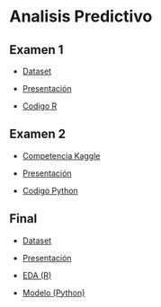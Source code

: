 # Analisis Predictivo

## Examen 1

- [Dataset](https://archive.ics.uci.edu/ml/datasets/Wine+Quality)

- [Presentación](https://docs.google.com/presentation/d/1cqEkonZCok0JEu3ERohPtiqezE1wNzWX/edit?usp=sharing&ouid=101068290472041686714&rtpof=true&sd=true)

- [Codigo R](https://github.com/cpettinato/AnalisisPredictivo/blob/main/Examen%201%20-%20Pettinato.Rmd)

## Examen 2 

- [Competencia Kaggle](https://www.kaggle.com/competitions/ap-2022q1/leaderboard)

- [Presentación](https://docs.google.com/presentation/d/1lo-xjvURgXOeT5hDcwrkhbplxAzKeBwu/edit?usp=sharing&ouid=101068290472041686714&rtpof=true&sd=true)

- [Codigo Python](https://github.com/cpettinato/AnalisisPredictivo/blob/main/Examen2-Pettinato.ipynb)


## Final
- [Dataset](https://www.kaggle.com/datasets/vipulgote4/reading-habit-dataset/code)

- [Presentación](https://docs.google.com/presentation/d/1UKqIOTgV_lD6qCzolmDKBnB2EoRllDPh/edit?usp=sharing&ouid=101068290472041686714&rtpof=true&sd=true)

- [EDA (R)]()

- [Modelo (Python)](https://github.com/cpettinato/AnalisisPredictivo/blob/ad28dc0661e70a0b11718b8b8c1158edfa4d3a0e/Final%20-%20Pettinato%20(Modelos).ipynb)
